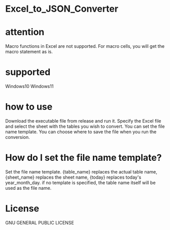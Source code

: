 # Excel_to_JSON_Converter

# attention
Macro functions in Excel are not supported. For macro cells, you will get the macro statement as is.

# supported
Windows10
Windows11

# how to use
Download the executable file from release and run it.
Specify the Excel file and select the sheet with the tables you wish to convert.
You can set the file name template. You can choose where to save the file when you run the conversion.

# How do I set the file name template?
Set the file name template. {table_name} replaces the actual table name, {sheet_name} replaces the sheet name, {today} replaces today's year_month_day. if no template is specified, the table name itself will be used as the file name.

# License
GNU GENERAL PUBLIC LICENSE
